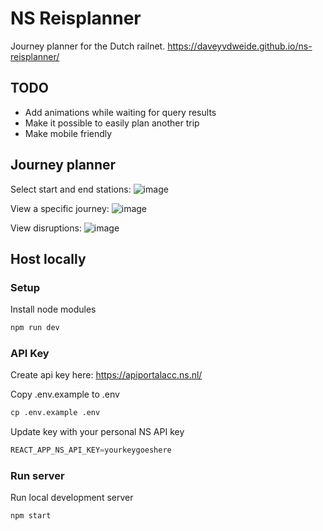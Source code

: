 # NS Reisplanner

Journey planner for the Dutch railnet. https://daveyvdweide.github.io/ns-reisplanner/

## TODO 

- Add animations while waiting for query results
- Make it possible to easily plan another trip
- Make mobile friendly

## Journey planner
Select start and end stations:
![image](https://github.com/Daveyvdweide/react-ns-reisplanner/assets/55092870/4c0a1052-7ccf-44fb-b424-4e4c764c4788)

View a specific journey:
![image](https://github.com/Daveyvdweide/react-ns-reisplanner/assets/55092870/97b12b42-6139-4c39-bc96-172ae5a9efd4)

View disruptions:
![image](https://github.com/Daveyvdweide/react-ns-reisplanner/assets/55092870/1f01c4c3-98a0-4e5f-a4a2-5e09e46157b8)

## Host locally

### Setup
Install node modules

```cmd
npm run dev
```

### API Key
Create api key here: https://apiportalacc.ns.nl/

Copy .env.example to .env

```cmd
cp .env.example .env
```

Update key with your personal NS API key
```js
REACT_APP_NS_API_KEY=yourkeygoeshere
```
### Run server
Run local development server

```cmd
npm start
```
